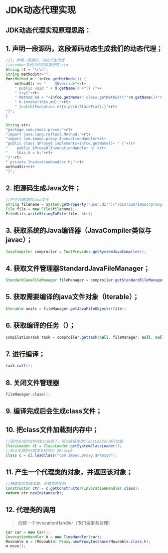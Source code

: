 # JDK动态代理实现

## JDK动态代理实现原理思路：

## 1. 声明一段源码，这段源码动态生成我们的动态代理；

```java
//1、声明一段源码，动态产生代理
//windows系统中的回车换行符\r\n
String rt = "\r\n";
String methodStr="";
for(Method m : infce.getMethods()) {
    methodStr += "    @Override"+rt+
    " public void " + m.getName() +"() {"++
    " try{"+rt+
    " Method md = "+infce.getName+".class.getMethod(\""+m.getName()+"\""+rt+
    " h.invoke(this,md);"+rt+
    " }catch(Exception e){e.printStackTra();}"+rt+
"}";
}

String str=
"package com.imooc.proxy;"+rt+
"import java.lang.reflect.Method;"+rt+
"import com.imooc.proxy.InvocationHandler+rt+
"public class $Proxy0 implements+infce.getName()+ " {"+rt+
"    public $Proxy0(InvocationHandler h) +rt+
"    this.h = h;"+rt+
"}"+rt+
" private InvocationHandler h;"+rt+
methodStr+rt+
"}";
```

## 2. 把源码生成Java文件；

```java
//产生代理类的Java文件
String filename = System.getProperty("user.dir")+"/bin/com/imooc/proxy/$Proxy0.java";
File file = new File(filename);
FileUtils.writeStringToFile(file, str);
```

## 3. 获取系统的Java编译器（JavaCompiler类似与javac）；

```java
JavaCompiler comproiler = ToolProvider.getSystemJavaCompiler();
```

## 4. 获取文件管理器StandardJavaFileManager；

```java
StandardJavaFileManager fileManager = comproiler.getStandardFileManager(null, null, null);
```

## 5. 获取需要编译的java文件对象（Iterable）；

```java
Iterable units = fileManager.getJavaFileObjects(file);
```

## 6. 获取编译的任务（）；

```java
CompilationTask task = comproiler.getTask(null, fileManager, null, null, null, units);
```

## 7. 进行编译；

```java
task.call();
```

## 8. 关闭文件管理器

```java
fileManager.close();
```

## 9. 编译完成后会生成class文件；

## 10. 把class文件加载到内存中；

```java
//因为生成的文件在bin目录下，可以直接使用ClassLoader进行加载
ClassLoader cl = ClassLoader.getSystemClassLoader();
//默认生成的代理类名称均为 $Proxy0
Class c = cl.loadClass("com.imooc.proxy.$Proxy0");
```

## 11. 产生一个代理类的对象，并返回该对象；

```java
//获取类的构造函数，创建类的实例
Constructor ctr = c.getConstructor(InvocationHandler.class);
return ctr.newInstance(h);
```

## 12. 代理类的调用

> 创建一个InvocationHandler（专门做事务处理）

```java
Car car = new Car();
InvocationHandler h = new TimeHandler(car);
Moveable m = (Moveable) Proxy.newProxyInstance(Moveable.class,h);
m.move();
```
